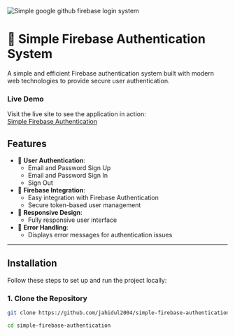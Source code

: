 ![Simple google github firebase login system](https://i.ibb.co.com/fYy4XJSQ/Screenshot-61.png)


# 🔐 Simple Firebase Authentication System

A simple and efficient Firebase authentication system built with modern web technologies to provide secure user authentication.

### Live Demo

Visit the live site to see the application in action:  
[Simple Firebase Authentication](https://simple-firebase-authintication.netlify.app/)


## Features

- 🔑 **User Authentication**:
  - Email and Password Sign Up
  - Email and Password Sign In
  - Sign Out
- 🌟 **Firebase Integration**:
  - Easy integration with Firebase Authentication
  - Secure token-based user management
- 📱 **Responsive Design**:
  - Fully responsive user interface
- 🔐 **Error Handling**:
  - Displays error messages for authentication issues

---

## Installation

Follow these steps to set up and run the project locally:

### 1. Clone the Repository

```bash
git clone https://github.com/jahidul2004/simple-firebase-authentication.git

cd simple-firebase-authentication
